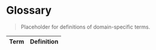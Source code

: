 # Glossary

> Placeholder for definitions of domain-specific terms.

| Term | Definition |
| ---- | ---------- |
